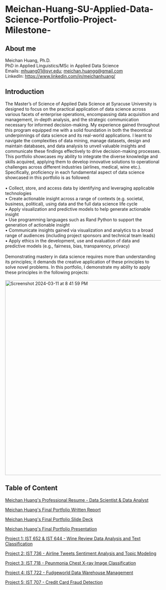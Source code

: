 # Meichan-Huang-SU-Applied-Data-Science-Portfolio-Project-Milestone-

## About me
Meichan Huang, Ph.D. <br>
PhD in Applied Linguistics/MSc in Applied Data Science <br>
Emails: mhuang01@syr.edu; meichan.huangg@gmail.com <br>
LinkedIn: https://www.linkedin.com/in/meichanhuang/  <br>

## Introduction
<p> The Master’s of Science of Applied Data Science at Syracuse University is designed to focus on the practical application of data science across various facets of enterprise operations, encompassing data acquisition and management, in-depth analysis, and the strategic communication necessary for informed decision-making.
My experience gained throughout this program equipped me with a solid foundation in both the theoretical underpinnings of data science and its real-world applications. I learnt to navigate the complexities of data mining, manage datasets, design and maintain databases, and data analysis to unveil valuable insights and communicate these findings effectively to drive decision-making processes. 
This portfolio showcases my ability to integrate the diverse knowledge and skills acquired, applying them to develop innovative solutions to operational challenges across different industries (airlines, medical, wine etc.). Specifically,  proficiency in each fundamental aspect of data science showcased in this portfolio is as followed:<br><br>
        •  Collect, store, and access data by identifying and leveraging applicable technologies<br> 
        •  Create actionable insight across a range of contexts (e.g. societal, business, political), using data and the full data science life cycle<br>
        •  Apply visualization and predictive models to help generate actionable insight<br> 
        •  Use programming languages such as Rand Python to support the generation of actionable insight<br>  
        •  Communicate insights gained via visualization and analytics to a broad range of audiences (including project sponsors and technical team leads) <br>
        •  Apply ethics in the development, use and evaluation of data and predictive models (e.g., fairness, bias, transparency, privacy)<br><br>
Demonstrating mastery in data science requires more than understanding its principles; it demands the creative application of these principles to solve novel problems. In this portfolio, I demonstrate my ability to apply these principles in the following projects: <br><br>

<img width="629" alt="Screenshot 2024-03-11 at 8 41 59 PM" src="https://github.com/mhgarrett/Meichan-Huang-SU-Applied-Data-Science-Portfolio-Project-Milestone-/assets/94016314/a9e3a45e-4ff3-4b02-8113-624a0660ead4">

## Table of Content 
<a href="https://github.com/mhgarrett/Meichan-Huang-SU-Applied-Data-Science-Portfolio-Project-Milestone-/blob/f6639dffc02065a7d9b0be98b5512845470cbbb7/MeichanHuang_data%20scientist_analyst%20resume.pdf"> Meichan Huang's Professional Resume - Data Scientist & Data Analyst </a> 

<a href="https://github.com/mhgarrett/Meichan-Huang-SU-Applied-Data-Science-Portfolio-Project-Milestone-/blob/1e59bfd7bcc671f9dd9487c409015e2f78ddca8c/Meichan%20Huang_Final%20Portfolio%20Written%20Report%20Final.pdf"> Meichan Huang's Final Portfolio Written Report </a> 

<a href="https://github.com/mhgarrett/Meichan-Huang-SU-Applied-Data-Science-Portfolio-Project-Milestone-/blob/705d807b5d49015a8473ab8feb7803e88cec2e13/Meichan%20Huang_Final%20Project%20Portfolio_Slide%20Deck%20.pdf"> Meichan Huang's Final Portfolio Slide Deck </a> 

<a href="https://github.com/mhgarrett/Meichan-Huang-SU-Applied-Data-Science-Portfolio-Project-Milestone-/blob/f6639dffc02065a7d9b0be98b5512845470cbbb7/MeichanHuang_data%20scientist_analyst%20resume.pdf"> Meichan Huang's Final Portfolio Presentation </a> 

<a href="https://github.com/mhgarrett/Meichan-Huang-SU-Applied-Data-Science-Portfolio-Project-Milestone-/tree/022575f84eda34dbcd2b551e31d79127bffb67a5/Project%201%3A%20Wine%20review%20data%20analysis%20and%20text%20classification">Project 1: IST 652 & IST 644 - Wine Review Data Analysis and Text Classification</a>


<a href="https://github.com/mhgarrett/Meichan-Huang-SU-Applied-Data-Science-Portfolio-Project-Milestone-/tree/99b6ad63bb8fa5e79487840e541c7427d6cead2f/Project%202%3A%20Airline%20Tweets%20Sentiment%20Analysis"> Project 2: IST 736 - Airline Tweets Sentiment Analysis and Topic Modeling </a>

<a href="https://github.com/mhgarrett/Meichan-Huang-SU-Applied-Data-Science-Portfolio-Project-Milestone-/tree/99b6ad63bb8fa5e79487840e541c7427d6cead2f/Project%203%3A%20Pneumonia%20Chest%20X-ray%20Image%20Classification"> Project 3: IST 718 - Peunmonia Chest X-ray Image Classification </a>

<a href="https://github.com/mhgarrett/Meichan-Huang-SU-Applied-Data-Science-Portfolio-Project-Milestone-/tree/99b6ad63bb8fa5e79487840e541c7427d6cead2f/Project%204%3A%20Fudgeworld%20Data%20Warehousing"> Project 4: IST 722 - Fudgeworld Data Warehouse Management </a>

<a href="https://github.com/mhgarrett/Meichan-Huang-SU-Applied-Data-Science-Portfolio-Project-Milestone-/tree/99b6ad63bb8fa5e79487840e541c7427d6cead2f/Project%205%3A%20Credit%20Card%20Fraud%20Detection"> Project 5: IST 707 - Credit Card Fraud Detection </a>


